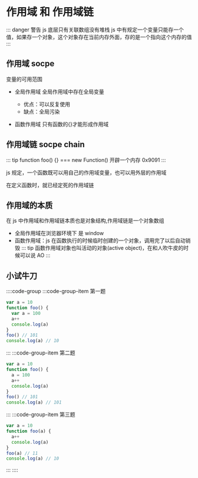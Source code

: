 # 作用域 和 作用域链

::: danger 警告
js 底层只有关联数组没有堆栈
js 中有规定一个变量只能存一个值，如果存一个对象，这个对象存在当前内存外面，存的是一个指向这个内存的值
:::

## 作用域 socpe

变量的可用范围

- 全局作用域 全局作用域中存在全局变量

  - 优点：可以反复使用
  - 缺点：全局污染

- 函数作用域 只有函数的{}才能形成作用域

## 作用域链 socpe chain

::: tip
function foo() {} === new Function() 开辟一个内存 0x9091
:::

js 规定，一个函数既可以用自己的作用域变量，也可以用外层的作用域

在定义函数时，就已经定死的作用域链

## 作用域的本质

在 js 中作用域和作用域链本质也是对象结构,作用域链是一个对象数组

- 全局作用域在浏览器环境下 是 window
- 函数作用域：js 在函数执行的时候临时创建的一个对象，调用完了以后自动销毁
  ::: tip
  函数作用域对象也叫活动的对象(active object)，在和人吹牛皮的时候可以说 AO
  :::

## 小试牛刀

::::code-group
:::code-group-item 第一题

```js
var a = 10
function foo() {
  var a = 100
  a++
  console.log(a)
}
foo() // 101
console.log(a) // 10
```

:::
:::code-group-item 第二题

```js
var a = 10
function foo() {
  a = 100
  a++
  console.log(a)
}
foo() // 101
console.log(a) // 101
```

:::
:::code-group-item 第三题

```js
var a = 10
function foo(a) {
  a++
  console.log(a)
}
foo(a) // 11
console.log(a) // 10
```

:::
::::
